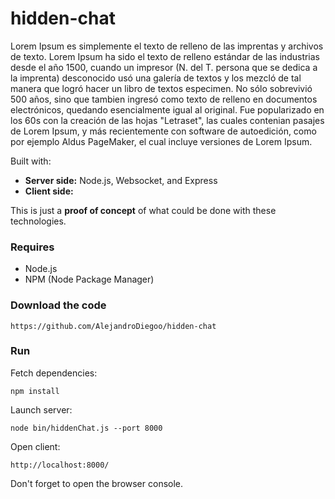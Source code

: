 # hidden-chat

Lorem Ipsum es simplemente el texto de relleno de las imprentas y archivos de texto. Lorem Ipsum ha sido el texto de relleno estándar de las industrias desde el año 1500, cuando un impresor (N. del T. persona que se dedica a la imprenta) desconocido usó una galería de textos y los mezcló de tal manera que logró hacer un libro de textos especimen. No sólo sobrevivió 500 años, sino que tambien ingresó como texto de relleno en documentos electrónicos, quedando esencialmente igual al original. Fue popularizado en los 60s con la creación de las hojas "Letraset", las cuales contenian pasajes de Lorem Ipsum, y más recientemente con software de autoedición, como por ejemplo Aldus PageMaker, el cual incluye versiones de Lorem Ipsum.

Built with:

  - <strong>Server side:</strong> Node.js, Websocket, and Express
  - <strong>Client side:</strong> 

This is just a <strong>proof of concept</strong> of what could be done with these technologies.

### Requires

  - Node.js
  - NPM (Node Package Manager)

### Download the code

    https://github.com/AlejandroDiegoo/hidden-chat

### Run

Fetch dependencies:

    npm install

Launch server:
    
    node bin/hiddenChat.js --port 8000

Open client:

    http://localhost:8000/

Don't forget to open the browser console.

